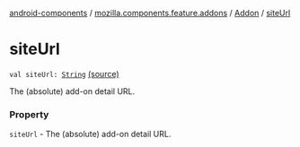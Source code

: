 [android-components](../../index.md) / [mozilla.components.feature.addons](../index.md) / [Addon](index.md) / [siteUrl](./site-url.md)

# siteUrl

`val siteUrl: `[`String`](https://kotlinlang.org/api/latest/jvm/stdlib/kotlin/-string/index.html) [(source)](https://github.com/mozilla-mobile/android-components/blob/master/components/feature/addons/src/main/java/mozilla/components/feature/addons/Addon.kt#L49)

The (absolute) add-on detail URL.

### Property

`siteUrl` - The (absolute) add-on detail URL.